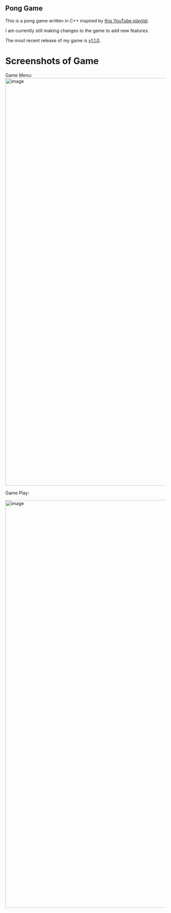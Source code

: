 ## Pong Game

This is a pong game written in C++ inspired by [this YouTube playlist](https://www.youtube.com/watch?v=luuyjjOxnUI&list=PL7Ej6SUky135IAAR3PFCFyiVwanauRqj3&index=1).

I am currently still making changes to the game to add new features.

The most recent release of my game is [v1.1.0](https://github.com/wben1998/Pong-Game/releases/tag/v1.1.0).

# Screenshots of Game
Game Menu:
<img width="1280" alt="image" src="https://github.com/wben1998/Pong-Game/assets/133912131/34fef780-349b-4b6e-bf59-1e94c868815b">

Game Play:

<img width="1280" alt="image" src="https://github.com/wben1998/Pong-Game/assets/133912131/4b93c94b-7368-4d9a-aff0-fac74acacab7">

